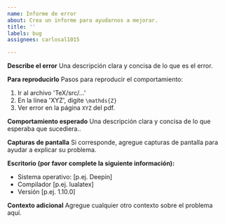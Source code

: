 ```yaml
---
name: Informe de error
about: Crea un informe para ayudarnos a mejorar.
title: ''
labels: bug
assignees: carlosal1015

---
```


**Describe el error**
Una descripción clara y concisa de lo que es el error.

**Para reproducirlo**
Pasos para reproducir el comportamiento:
1. Ir al archivo 'TeX/src/...'
2. En la línea 'XYZ', digite `\mathds{Z}`
3. Ver error en la página `XYZ` del pdf.

**Comportamiento esperado**
Una descripción clara y concisa de lo que esperaba que sucediera..

**Capturas de pantalla**
Si corresponde, agregue capturas de pantalla para ayudar a explicar su problema.

**Escritorio (por favor complete la siguiente información):**
 - Sistema operativo: [p.ej. Deepin]
 - Compilador [p.ej. lualatex]
 - Versión [p.ej. 1.10.0]

**Contexto adicional**
Agregue cualquier otro contexto sobre el problema aquí.
